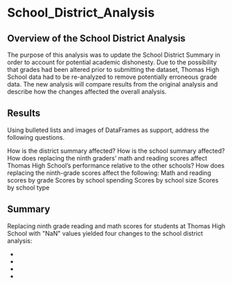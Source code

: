 # School_District_Analysis

## Overview of the School District Analysis

The purpose of this analysis was to update the School District Summary in order to account for potential academic dishonesty. Due to the possibility that grades had been altered prior to submitting the dataset, Thomas High School data had to be re-analyzed to remove potentially erroneous grade data. The new analysis will compare results from the original analysis and describe how the changes affected the overall analysis.

## Results

Using bulleted lists and images of DataFrames as support, address the following questions.

How is the district summary affected?
How is the school summary affected?
How does replacing the ninth graders’ math and reading scores affect Thomas High School’s performance relative to the other schools?
How does replacing the ninth-grade scores affect the following:
Math and reading scores by grade
Scores by school spending
Scores by school size
Scores by school type

## Summary

Replacing ninth grade reading and math scores for students at Thomas High School with "NaN" values yielded four changes to the school district analysis:

- 
- 
- 
- 


